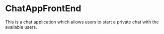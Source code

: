 # ChatAppFrontEnd
This is a chat application which allows users to start a private chat with the available users.
